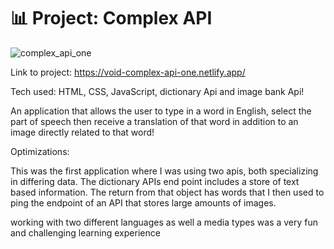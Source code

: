 # 📊 Project: Complex API 

![complex_api_one](https://user-images.githubusercontent.com/23227549/200636110-543c57b1-4626-4963-ac64-b17ac2cab104.png)

Link to project: https://void-complex-api-one.netlify.app/

Tech used: HTML, CSS, JavaScript, dictionary Api and image bank Api!

An application that allows the user to type in a word in English, select the part of speech then receive a translation of that word in addition to an image directly related to that word!

Optimizations:

This was the first application where I was using two apis, both specializing in differing data. The dictionary APIs end point includes a store
of text based information. The return from that object has words that I then used to ping the endpoint of an API that stores large amounts of images.

working with two different languages as well a media types was a very fun and challenging learning experience
